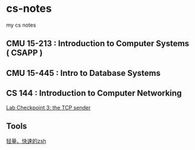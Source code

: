 # cs-notes
my cs notes

## CMU 15-213 : Introduction to Computer Systems ( CSAPP )

## CMU 15-445 : Intro to Database Systems

## CS 144 : Introduction to Computer Networking

[Lab Checkpoint 3: the TCP sender](/CS144/CS144-Lab3.md)

## Tools

[轻量、快速的zsh](/tools/zsh-config.md)
